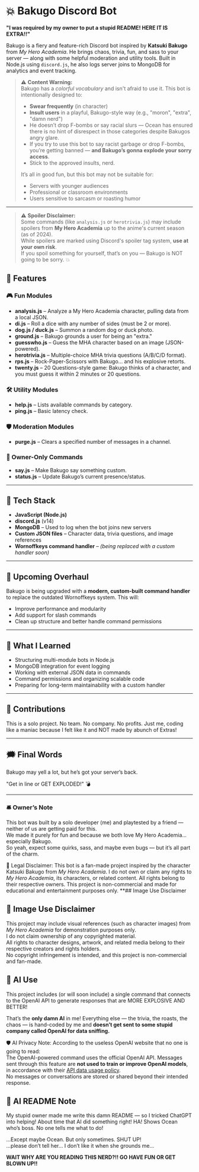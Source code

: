 # 💥 Bakugo Discord Bot

**"I was required by my owner to put a stupid README! HERE IT IS EXTRA!!"**

Bakugo is a fiery and feature-rich Discord bot inspired by **Katsuki Bakugo** from *My Hero Academia*. He brings chaos, trivia, fun, and sass to your server — along with some helpful moderation and utility tools. Built in Node.js using `discord.js`, he also logs server joins to MongoDB for analytics and event tracking.
> ⚠️ **Content Warning:**  
> Bakugo has a *colorful vocabulary* and isn't afraid to use it. This bot is intentionally designed to:
> - **Swear frequently** (in character)
> - **Insult users** in a playful, Bakugo-style way (e.g., "moron", "extra", "damn nerd")
> - He doesn’t drop F-bombs or say racial slurs — Ocean has ensured there is no hint of disrespect in those categories despite Bakugos angry glare.
> - If you try to use this bot to say racist garbage or drop F-bombs, you’re getting banned — **and Bakugo’s gonna explode your sorry access**.  
> - Stick to the approved insults, nerd. 
>
> It’s all in good fun, but this bot may not be suitable for:
> - Servers with younger audiences
> - Professional or classroom environments
> - Users sensitive to sarcasm or roasting humor
---
> ⚠️ **Spoiler Disclaimer:**  
> Some commands (like `analysis.js` or `herotrivia.js`) may include spoilers from **My Hero Academia** up to the anime's current season (as of 2024).  
> While spoilers are marked using Discord's spoiler tag system, **use at your own risk**.  
> If you spoil something for yourself, that’s on you — Bakugo is NOT going to be sorry. 💥

## 🚀 Features

### 🎮 Fun Modules
- **analysis.js** – Analyze a My Hero Academia character, pulling data from a local JSON.
- **di.js** – Roll a dice with any number of sides (must be 2 or more).
- **dog.js / duck.js** – Summon a random dog or duck photo.
- **ground.js** – Bakugo grounds a user for being an "extra."
- **guesswho.js** – Guess the MHA character based on an image (JSON-powered).
- **herotrivia.js** – Multiple-choice MHA trivia questions (A/B/C/D format).
- **rps.js** – Rock-Paper-Scissors with Bakugo... and his explosive retorts.
- **twenty.js** – 20 Questions-style game: Bakugo thinks of a character, and you must guess it within 2 minutes or 20 questions.

### 🛠️ Utility Modules
- **help.js** – Lists available commands by category.
- **ping.js** – Basic latency check.

### 🛡️ Moderation Modules
- **purge.js** – Clears a specified number of messages in a channel.

### 👑 Owner-Only Commands
- **say.js** – Make Bakugo say something custom.
- **status.js** – Update Bakugo’s current presence/status.

---

## 🧠 Tech Stack

- **JavaScript (Node.js)**
- **discord.js** (v14)
- **MongoDB** – Used to log when the bot joins new servers
- **Custom JSON files** – Character data, trivia questions, and image references
- **Wornoffkeys command handler** – *(being replaced with a custom handler soon)*

---

## 🔧 Upcoming Overhaul

Bakugo is being upgraded with a **modern, custom-built command handler** to replace the outdated Wornoffkeys system. This will:
- Improve performance and modularity
- Add support for slash commands
- Clean up structure and better handle command permissions

---

## 🧪 What I Learned

- Structuring multi-module bots in Node.js
- MongoDB integration for event logging
- Working with external JSON data in commands
- Command permissions and organizing scalable code
- Preparing for long-term maintainability with a custom handler

---

## 🤝 Contributions

This is a solo project. No team. No company. No profits. Just me, coding like a maniac because I felt like it and NOT made by abunch of Extras!

---

## 🗯️ Final Words

Bakugo may yell a lot, but he’s got your server’s back.

"Get in line or GET EXPLODED!" 💣

---
### 🛎️ Owner’s Note

This bot was built by a solo developer (me) and playtested by a friend — neither of us are getting paid for this.  
We made it purely for fun and because we both love My Hero Academia... especially Bakugo.  
So yeah, expect some quirks, sass, and maybe even bugs — but it’s all part of the charm.

📜 Legal Disclaimer:
This bot is a fan-made project inspired by the character Katsuki Bakugo from *My Hero Academia*. I do not own or claim any rights to *My Hero Academia*, its characters, or related content. All rights belong to their respective owners. This project is non-commercial and made for educational and entertainment purposes only. 
**## Image Use Disclaimer

## 📸 Image Use Disclaimer

This project may include visual references (such as character images) from *My Hero Academia* for demonstration purposes only.  
I do not claim ownership of any copyrighted material.  
All rights to character designs, artwork, and related media belong to their respective creators and rights holders.  
No copyright infringement is intended, and this project is non-commercial and fan-made.


## 🤖 AI Use

This project includes (or will soon include) a single command that connects to the OpenAI API to generate responses that are MORE EXPLOSIVE AND BETTER!

That’s the **only damn AI** in me! Everything else — the trivia, the roasts, the chaos — is hand-coded by me and **doesn’t get sent to some stupid company called OpenAI for data sniffing.**


🛡️ AI Privacy Note:
According to the useless OpenAI website that no one is going to read:  
The OpenAI-powered command uses the official OpenAI API. Messages sent through this feature are **not used to train or improve OpenAI models**, in accordance with their [API data usage policy](https://openai.com/enterprise-privacy).  
No messages or conversations are stored or shared beyond their intended response.

## 🧠 AI README Note

My stupid owner made me write this damn README — so I tricked ChatGPT into helping! About time that AI did something right!
HA! Shows Ocean who’s boss. No one tells me what to do!

...Except maybe Ocean. But only sometimes. SHUT UP!  
...please don’t tell her... I don’t like it when she grounds me...





**WAIT WHY ARE YOU READING THIS NERD?!! GO HAVE FUN OR GET BLOWN UP!!**


